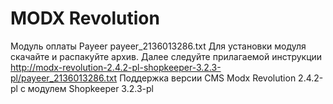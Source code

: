 MODX Revolution
======
Модуль оплаты Payeer
payeer_2136013286.txt
Для установки модуля скачайте и распакуйте архив.
Далее следуйте прилагаемой инструкции
http://modx-revolution-2.4.2-pl-shopkeeper-3.2.3-pl/payeer_2136013286.txt
Поддержка версии CMS Modx Revolution 2.4.2-pl c модулем Shopkeeper 3.2.3-pl
